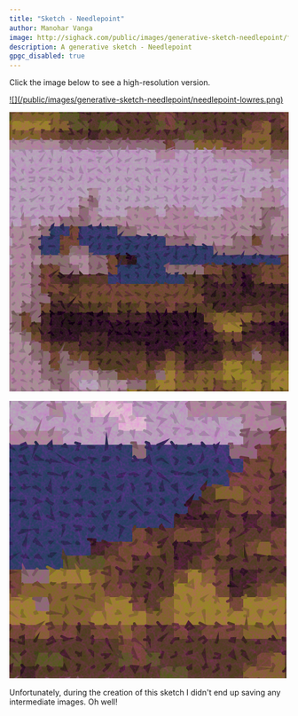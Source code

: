 ```yaml
---
title: "Sketch - Needlepoint"
author: Manohar Vanga
image: http://sighack.com/public/images/generative-sketch-needlepoint/final-small.png
description: A generative sketch - Needlepoint
gpgc_disabled: true
---
```


Click the image below to see a high-resolution version.

<a href="/public/images/generative-sketch-needlepoint/needlepoint-highres.png" target="_blank">
![](/public/images/generative-sketch-needlepoint/needlepoint-lowres.png)
</a>

![](/public/images/generative-sketch-needlepoint/detail1.png)

![](/public/images/generative-sketch-needlepoint/detail2.png)

Unfortunately, during the creation of this sketch I didn't end up saving any
intermediate images. Oh well!
